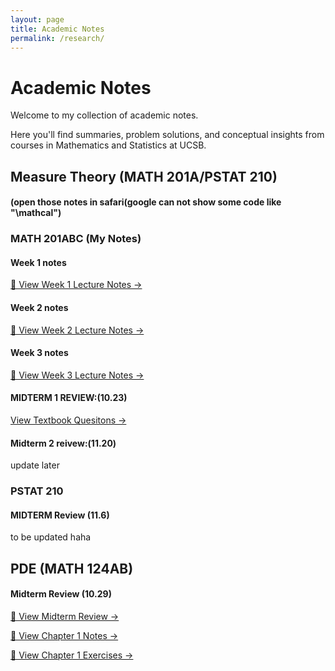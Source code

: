 ```yaml
---
layout: page
title: Academic Notes
permalink: /research/
---
```


# Academic Notes

Welcome to my collection of academic notes. 

Here you'll find summaries, problem solutions, and conceptual insights from courses in Mathematics and Statistics at UCSB.


## Measure Theory (MATH 201A/PSTAT 210)

#### (open those notes in safari(google can not show some code like "\mathcal")

### MATH 201ABC (My Notes)

#### Week 1 notes
[📘 View Week 1 Lecture Notes →](/assets/MATH201A_Week1_Lecture.html)

#### Week 2 notes
[📘 View Week 2 Lecture Notes →](/assets/MATH201A_Week2_Lecture.html)

#### Week 3 notes
[📘 View Week 3 Lecture Notes →](/assets/MATH201A_Week3_Lecture.html)

#### MIDTERM 1 REVIEW:(10.23)
[ View Textbook Quesitons →](/assets/MATH201A_Chapter1_TEXTBOOK_Question.pdf)

#### Midterm 2 reivew:(11.20)
update later

### PSTAT 210

#### MIDTERM Review (11.6)
to be updated haha

## PDE (MATH 124AB)

#### Midterm Review (10.29)
[📘 View Midterm Review →](/assets/MATH124A_Midterm_review.html)

[📘 View Chapter 1 Notes →](/assets/PDE_Chapter_1.html)

[📘 View Chapter 1 Exercises →](/assets/PDE_Chapter_1_Exercises.pdf)


